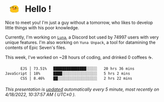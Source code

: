 <h1>   <img src="./spoink.gif" style="vertical-align:middle;" width="30px">   Hello ! </h1>

Nice to meet you! I'm just a guy without a tomorrow, who likes to develop little things with his poor knowledge.

Currently, I'm working on <a href='https://github.com/Asgarrrr/Luna'>`Luna`</a>, a Discord bot used by 74997 users with very unique features. I'm also working on `Yuna Unpack`, a tool for datamining the contents of Epic Seven's files.

This week, I've worked on ~28 hours of coding, and drinked 0 coffees ☕.

```
       EJS │ 73.51%   ███████████████░░░░░   20 hrs 36 mins
JavaScript │ 18%      ████░░░░░░░░░░░░░░░░   5 hrs 2 mins
       CSS │ 8.46%    ██░░░░░░░░░░░░░░░░░░   2 hrs 22 mins
```

###### This presentation is [updated](https://github.com/Asgarrrr) automatically every 5 minute, most recently on 4/18/2022, 10:37:57 AM ( UTC±0 ).